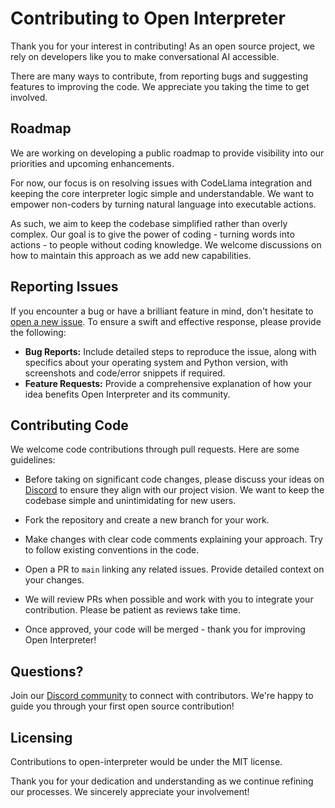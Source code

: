 # Contributing to Open Interpreter 

Thank you for your interest in contributing! As an open source project, we rely on developers like you to make conversational AI accessible.

There are many ways to contribute, from reporting bugs and suggesting features to improving the code. We appreciate you taking the time to get involved.

## Roadmap

We are working on developing a public roadmap to provide visibility into our priorities and upcoming enhancements.

For now, our focus is on resolving issues with CodeLlama integration and keeping the core interpreter logic simple and understandable. We want to empower non-coders by turning natural language into executable actions.

As such, we aim to keep the codebase simplified rather than overly complex. Our goal is to give the power of coding - turning words into actions - to people without coding knowledge. We welcome discussions on how to maintain this approach as we add new capabilities.

## Reporting Issues

If you encounter a bug or have a brilliant feature in mind, don't hesitate to [open a new issue](https://github.com/KillianLucas/open-interpreter/issues/new). To ensure a swift and effective response, please provide the following:

- **Bug Reports:** Include detailed steps to reproduce the issue, along with specifics about your operating system and Python version, with screenshots and code/error snippets if required.
- **Feature Requests:** Provide a comprehensive explanation of how your idea benefits Open Interpreter and its community.

## Contributing Code

We welcome code contributions through pull requests. Here are some guidelines:

- Before taking on significant code changes, please discuss your ideas on [Discord](https://discord.gg/qUxNuW4B) to ensure they align with our project vision. We want to keep the codebase simple and unintimidating for new users.

- Fork the repository and create a new branch for your work.

- Make changes with clear code comments explaining your approach. Try to follow existing conventions in the code.

- Open a PR to `main` linking any related issues. Provide detailed context on your changes.

- We will review PRs when possible and work with you to integrate your contribution. Please be patient as reviews take time. 

- Once approved, your code will be merged - thank you for improving Open Interpreter!

## Questions?

Join our [Discord community](https://discord.gg/qUxNuW4B) to connect with contributors. We're happy to guide you through your first open source contribution!

## Licensing

Contributions to open-interpreter would be under the MIT license. 

Thank you for your dedication and understanding as we continue refining our processes. We sincerely appreciate your involvement!

